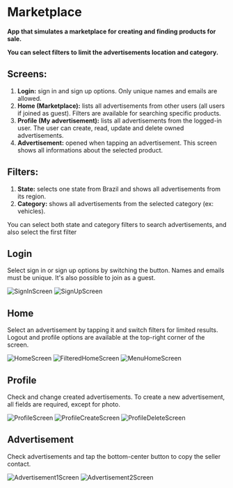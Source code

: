 # Marketplace

**App that simulates a marketplace for creating and finding products for sale.**

**You can select filters to limit the advertisements location and category.**

## Screens:
1. **Login:** sign in and sign up options. Only unique names and emails are allowed.
2. **Home (Marketplace):** lists all advertisements from other users (all users if joined as guest). Filters are available for searching specific products.
3. **Profile (My advertisement):** lists all advertisements from the logged-in user. The user can create, read, update and delete owned advertisements.
4. **Advertisement:** opened when tapping an advertisement. This screen shows all informations about the selected product.

## Filters:
1. **State:** selects one state from Brazil and shows all advertisements from its region.
2. **Category:** shows all advertisements from the selected category (ex: vehicles).

You can select both state and category filters to search advertisements, and also select the first filter 

## Login

Select sign in or sign up options by switching the button. Names and emails must be unique. It's also possible to join as a guest.

![SignInScreen](https://i.imgur.com/cSkEaGb.jpg)
![SignUpScreen](https://i.imgur.com/adLfiLg.jpg)

## Home

Select an advertisement by tapping it and switch filters for limited results. Logout and profile options are available at the top-right corner of the screen.

![HomeScreen](https://i.imgur.com/1gPZp4i.jpg)
![FilteredHomeScreen](https://i.imgur.com/NdhEibm.jpg)
![MenuHomeScreen](https://i.imgur.com/3UIZGDP.jpg)

## Profile

Check and change created advertisements. To create a new advertisement, all fields are required, except for photo.

![ProfileScreen](https://i.imgur.com/kwZgdeK.jpg)
![ProfileCreateScreen](https://i.imgur.com/aWP3tGb.jpg)
![ProfileDeleteScreen](https://i.imgur.com/611HLdL.jpg)

## Advertisement

Check advertisements and tap the bottom-center button to copy the seller contact.

![Advertisement1Screen](https://i.imgur.com/mvwq51y.jpg)
![Advertisement2Screen](https://i.imgur.com/5G0d0TZ.jpg)

